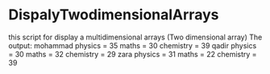 # DispalyTwodimensionalArrays
this script for display a multidimensional arrays (Two dimensional array)
The output:
mohammad 
	physics = 35
	maths = 30
	chemistry = 39
qadir 
	physics = 30
	maths = 32
	chemistry = 29
zara 
	physics = 31
	maths = 22
	chemistry = 39
